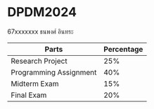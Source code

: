 # DPDM2024
67xxxxxxx ธนพงศ์ อินทระ

| Parts | Percentage |
| ----------- | ----------- |
| Research Project | 25% |
| Programming Assignment | 40% |
| Midterm Exam | 15% |
| Final Exam | 20% |
